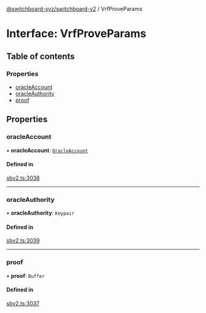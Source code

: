 [@switchboard-xyz/switchboard-v2](/api/switchboardv2-api) / VrfProveParams

# Interface: VrfProveParams

## Table of contents

### Properties

- [oracleAccount](VrfProveParams.md#oracleaccount)
- [oracleAuthority](VrfProveParams.md#oracleauthority)
- [proof](VrfProveParams.md#proof)

## Properties

### oracleAccount

• **oracleAccount**: [`OracleAccount`](../classes/OracleAccount.md)

#### Defined in

[sbv2.ts:3038](https://github.com/switchboard-xyz/switchboardv2-api/blob/dad46fc4/src/sbv2.ts#L3038)

---

### oracleAuthority

• **oracleAuthority**: `Keypair`

#### Defined in

[sbv2.ts:3039](https://github.com/switchboard-xyz/switchboardv2-api/blob/dad46fc4/src/sbv2.ts#L3039)

---

### proof

• **proof**: `Buffer`

#### Defined in

[sbv2.ts:3037](https://github.com/switchboard-xyz/switchboardv2-api/blob/dad46fc4/src/sbv2.ts#L3037)
